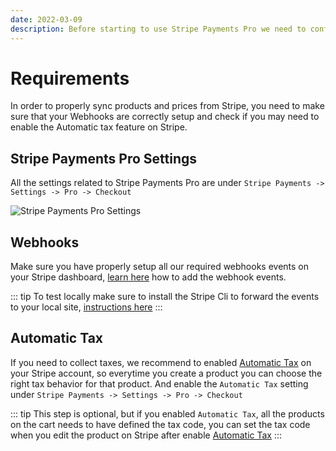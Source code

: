 ```yaml
---
date: 2022-03-09
description: Before starting to use Stripe Payments Pro we need to confirm that we have the webhooks and the automatic taxes feature properly setup.
---
```


# Requirements

In order to properly sync products and prices from Stripe, you need to make sure that your Webhooks are correctly setup and check if you may need to enable the Automatic tax feature on Stripe.

## Stripe Payments Pro Settings
All the settings related to Stripe Payments Pro are under `Stripe Payments -> Settings -> Pro -> Checkout`

![Stripe Payments Pro Settings](https://enupal.com/assets/docs/stripe-payments-pro-settings.png)

## Webhooks 
Make sure you have properly setup all our required webhooks events on your Stripe dashboard, [learn here](/stripe-payments/stripe-payment-forms/webhook) how to add the webhook events.

::: tip
To test locally make sure to install the Stripe Cli to forward the events to your local site, [instructions here](/stripe-payments/stripe-payment-forms/webhook)
:::

## Automatic Tax 

If you need to collect taxes, we recommend to enabled [Automatic Tax](https://stripe.com/tax) on your Stripe account, so everytime you create a product you can choose the right tax behavior for that product. And enable the `Automatic Tax` setting under `Stripe Payments -> Settings -> Pro -> Checkout`

::: tip
This step is optional, but if you enabled `Automatic Tax`, all the products on the cart needs to have defined the tax code, you can set the tax code when you edit the product on Stripe after enable [Automatic Tax](https://stripe.com/tax)
:::

